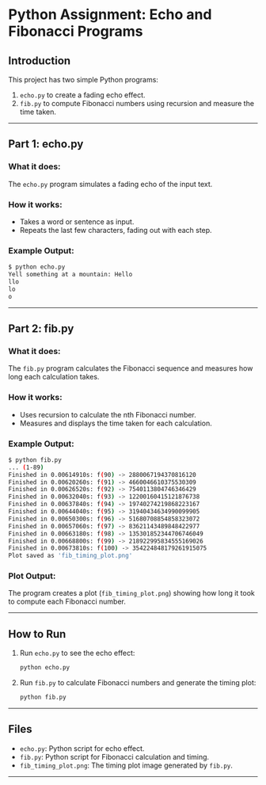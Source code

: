 # **Python Assignment: Echo and Fibonacci Programs**

## **Introduction**
This project has two simple Python programs:  
1. `echo.py` to create a fading echo effect.  
2. `fib.py` to compute Fibonacci numbers using recursion and measure the time taken.

---

## **Part 1: echo.py**

### **What it does:**
The `echo.py` program simulates a fading echo of the input text.

### **How it works:**
- Takes a word or sentence as input.
- Repeats the last few characters, fading out with each step.

### **Example Output:**
```sh
$ python echo.py
Yell something at a mountain: Hello
llo
lo
o
```

---

## **Part 2: fib.py**

### **What it does:**
The `fib.py` program calculates the Fibonacci sequence and measures how long each calculation takes.

### **How it works:**
- Uses recursion to calculate the nth Fibonacci number.
- Measures and displays the time taken for each calculation.

### **Example Output:**
```sh
$ python fib.py
... (1-89)
Finished in 0.00614910s: f(90) -> 2880067194370816120
Finished in 0.00620260s: f(91) -> 4660046610375530309
Finished in 0.00626520s: f(92) -> 7540113804746346429
Finished in 0.00632040s: f(93) -> 12200160415121876738
Finished in 0.00637840s: f(94) -> 19740274219868223167
Finished in 0.00644040s: f(95) -> 31940434634990099905
Finished in 0.00650300s: f(96) -> 51680708854858323072
Finished in 0.00657060s: f(97) -> 83621143489848422977
Finished in 0.00663180s: f(98) -> 135301852344706746049
Finished in 0.00668800s: f(99) -> 218922995834555169026
Finished in 0.00673810s: f(100) -> 354224848179261915075
Plot saved as 'fib_timing_plot.png'
```

### **Plot Output:**
The program creates a plot (`fib_timing_plot.png`) showing how long it took to compute each Fibonacci number.

---

## **How to Run**
1. Run `echo.py` to see the echo effect:
   ```sh
   python echo.py
   ```
2. Run `fib.py` to calculate Fibonacci numbers and generate the timing plot:
   ```sh
   python fib.py
   ```

---

## **Files**
- `echo.py`: Python script for echo effect.
- `fib.py`: Python script for Fibonacci calculation and timing.
- `fib_timing_plot.png`: The timing plot image generated by `fib.py`.

---
